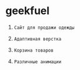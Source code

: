 # geekfuel
1)     Сайт для продажи одежды
2)     Адаптивная верстка
3)     Корзина товаров
4)     Различные анимации

